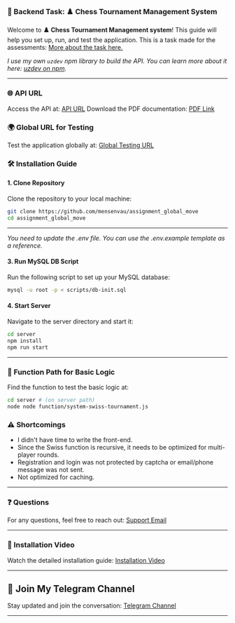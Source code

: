 ### 🚀  Backend Task: ♟️ Chess Tournament Management System 

Welcome to **♟️ Chess Tournament Management system**! This guide will help you set up, run, and test the application.
This is a task made for the assessments: [More about the task here.](https://globalmove.notion.site/47c1d6a94a5843cb87c79251431c68f4?v=1158b9d6ed0d41a8ae0d3f119d857d0f)

_I use my own `uzdev` npm library to build the API. You can learn more about it here: [uzdev on npm](https://www.npmjs.com/package/uzdev)._

--- 

### 🌐 API URL

Access the API at: [API URL](https://documenter.getpostman.com/view/36794346/2sA3kSnNbN)
Download the PDF documentation: [PDF Link](https://example.com/documentation.pdf)

### 🌍 Global URL for Testing

Test the application globally at: [Global Testing URL](https://api-chess.menda.page)

### 🛠️ Installation Guide

#### 1. Clone Repository

Clone the repository to your local machine:

```sh
git clone https://github.com/mensenvau/assignment_global_move
cd assignment_global_move
```
---

_You need to update the .env file. You can use the .env.example template as a reference._

#### 3. Run MySQL DB Script

Run the following script to set up your MySQL database:

```sh
mysql -u root -p < scripts/db-init.sql
```

#### 4. Start Server

Navigate to the server directory and start it:

```sh
cd server
npm install
npm run start
```

---

### 📁 Function Path for Basic Logic

Find the function to test the basic logic at:

```sh
cd server # (on server path)
node node function/system-swiss-tournament.js
```

### ⚠️ Shortcomings

- I didn't have time to write the front-end.
- Since the Swiss function is recursive, it needs to be optimized for multi-player rounds.
- Registration and login was not protected by captcha or email/phone message was not sent.
- Not optimized for caching. 

---

### ❓ Questions

For any questions, feel free to reach out: [Support Email](mailto:balkibumen@gmail.com)

---

### 🎥 Installation Video

Watch the detailed installation guide: [Installation Video](https://example.com/installation-video)

---

## 📢 Join My Telegram Channel

Stay updated and join the conversation: [Telegram Channel](https://t.me/mensenvau)

---